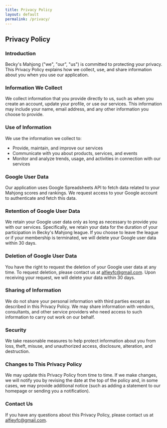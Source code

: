 ```yaml
---
title: Privacy Policy
layout: default
permalink: /privacy/
---
```


## Privacy Policy

### Introduction

Becky's Mahjong ("we", "our", "us") is committed to protecting your privacy. This Privacy Policy explains how we collect, use, and share information about you when you use our application.

### Information We Collect

We collect information that you provide directly to us, such as when you create an account, update your profile, or use our services. This information may include your name, email address, and any other information you choose to provide.

### Use of Information

We use the information we collect to:
- Provide, maintain, and improve our services
- Communicate with you about products, services, and events
- Monitor and analyze trends, usage, and activities in connection with our services

### Google User Data

Our application uses Google Spreadsheets API to fetch data related to your Mahjong scores and rankings. We request access to your Google account to authenticate and fetch this data.

### Retention of Google User Data

We retain your Google user data only as long as necessary to provide you with our services. Specifically, we retain your data for the duration of your participation in Becky's Mahjong league. If you choose to leave the league or if your membership is terminated, we will delete your Google user data within 30 days.

### Deletion of Google User Data

You have the right to request the deletion of your Google user data at any time. To request deletion, please contact us at alfieyfc@gmail.com. Upon receiving your request, we will delete your data within 30 days.

### Sharing of Information

We do not share your personal information with third parties except as described in this Privacy Policy. We may share information with vendors, consultants, and other service providers who need access to such information to carry out work on our behalf.

### Security

We take reasonable measures to help protect information about you from loss, theft, misuse, and unauthorized access, disclosure, alteration, and destruction.

### Changes to This Privacy Policy

We may update this Privacy Policy from time to time. If we make changes, we will notify you by revising the date at the top of the policy and, in some cases, we may provide additional notice (such as adding a statement to our homepage or sending you a notification).

### Contact Us

If you have any questions about this Privacy Policy, please contact us at alfieyfc@gmail.com.
